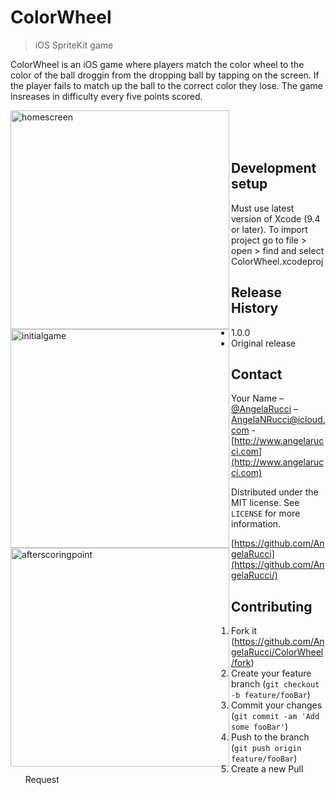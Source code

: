 # ColorWheel
> iOS SpriteKit game

ColorWheel is an iOS game where players match the color wheel to the color of the ball droggin from the dropping ball by tapping on the screen. If the player fails to match up the ball to the correct color they lose. The game insreases in difficulty every five points scored. 

<img src="https://i.imgur.com/b2goeRu.png" alt="homescreen"  height="350px" align="left"/>
<img src="https://i.imgur.com/Ih2IYsp.png" alt="initialgame"   height="350px" align="left"/>
<img src="https://i.imgur.com/u4sM6XO.png" alt="afterscoringpoint"  height="350px"  align="left"/>

<br>
<br>
<br>

## Development setup

Must use latest version of Xcode (9.4 or later). To import project go to file > open > find and select ColorWheel.xcodeproj


## Release History

* 1.0.0
* Original release 

## Contact

Your Name – [@AngelaRucci](https://twitter.com/AngelaRucci) – AngelaNRucci@icloud.com - [http://www.angelarucci.com](http://www.angelarucci.com)

Distributed under the MIT license. See ``LICENSE`` for more information.

[https://github.com/AngelaRucci](https://github.com/AngelaRucci/)

## Contributing

1. Fork it (<https://github.com/AngelaRucci/ColorWheel/fork>)
2. Create your feature branch (`git checkout -b feature/fooBar`)
3. Commit your changes (`git commit -am 'Add some fooBar'`)
4. Push to the branch (`git push origin feature/fooBar`)
5. Create a new Pull Request
